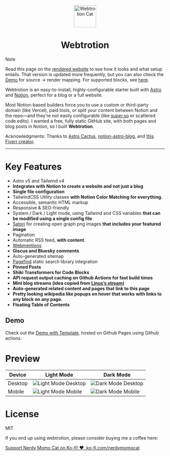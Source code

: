 <div align="center">
  <img alt="Webtrotion Cat" src="https://github.com/nerdymomocat-templates/webtrotion-astro-notion-cms-website-blog/assets/125716950/b8206c1e-7c27-46d5-b192-850699117c8b" width="70" />
</div>
<h1 align="center">
  Webtrotion
</h1>

> [!NOTE]
> Read this page on the [rendered website](https://nerdymomocat.github.io/posts/introducing-webtrotion/) to see how it looks and what setup entails. That version is updated more frequently, but you can also check the [Demo](#demo) for source → render mapping. For supported blocks, see [here](https://nerdymomocat.github.io/posts/supported-blocks-in-webtrotion/).

Webtrotion is an easy-to-install, highly-configurable starter built with [Astro](https://astro.build/) and [Notion](notion://www.notion.so/), perfect for a blog or a full website.

Most Notion-based builders force you to use a custom or third-party domain (like Vercel), paid tools, or split your content between Notion and the repo—and they're not easily configurable (like [super.so](http://super.so) or scattered code edits). I wanted a free, fully static GitHub site, with both pages and blog posts in Notion, so I built **Webtrotion**.

Acknowledgments: Thanks to [Astro Cactus](https://github.com/chrismwilliams/astro-theme-cactus), [notion-astro-blog](https://github.com/otoyo/astro-notion-blog), and [this Fiverr creator](https://www.fiverr.com/franklinshera?source=inbox).

---

# Key Features

- Astro v5 and Tailwind v4
- **Integrates with Notion to create a website and not just a blog**
- **Single file configuration**
- TailwindCSS Utility classes **with Notion Color Matching for everything.**
- Accessible, semantic HTML markup
- Responsive & SEO-friendly
- System / Dark / Light mode, using Tailwind and CSS variables **that can be modified using a single config file**
- [Satori](https://github.com/vercel/satori) for creating open graph png images **that includes your featured image**
- Pagination
- Automatic RSS feed, **with content**.
- [Webmentions](https://webmention.io/)
- **Giscus and Bluesky comments**
- Auto-generated sitemap
- [Pagefind](https://pagefind.app/) static search library integration
- **Pinned Posts**
- **Shiki Transformers for Code Blocks**
- **API request output caching on Github Actions for fast build times**
- **Mini blog streams (idea copied from [Linus’s stream](https://stream.thesephist.com/))**
- **Auto-generated related content and pages that link to this page**
- **Pretty looking wikipedia like popups on hover that works with links to any block on any page.**
- **Floating Table of Contents**

## Demo

Check out the [Demo with Template](https://nerdymomocat-templates.github.io/webtrotion-astro-notion-cms-website-blog/), hosted on Github Pages using Github actions.

# Preview

|Device        | Light Mode                             | Dark Mode                             |
|--------------| -------------------------------------- | ------------------------------------- |
|Desktop       | ![Light Mode Desktop](https://github.com/user-attachments/assets/7c7b2633-b656-4cd6-977f-c57f799350c8)|![Dark Mode Desktop](https://github.com/user-attachments/assets/9dbdba46-4f87-4496-8e86-053e3a0171a0)|
|Mobile       |![Light Mode Mobile](https://github.com/user-attachments/assets/b6324270-eb43-48f2-a407-65db92d98d4e)|![Dark Mode Mobile](https://github.com/user-attachments/assets/4bb660f4-27c0-46f0-875e-6c43889ed94f)|


# License

MIT

If you end up using webtrotion, please consider buying me a coffee here:

[Support Nerdy Momo Cat on Ko-fi! ❤️. ko-fi.com/nerdymomocat](https://ko-fi.com/nerdymomocat)
